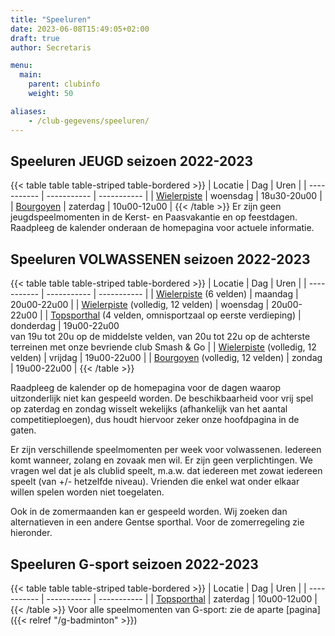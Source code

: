 ```yaml
---
title: "Speeluren"
date: 2023-06-08T15:49:05+02:00
draft: true
author: Secretaris

menu:
  main:
    parent: clubinfo
    weight: 50

aliases:
    - /club-gegevens/speeluren/   
---
```


## Speeluren JEUGD seizoen 2022-2023
{{< table table table-striped table-bordered >}}
| Locatie      | Dag | Uren | 
| ----------- | ----------- | ----------- |
| [Wielerpiste](https://stad.gent/sport2/waar-kan-ik-sporten/wielercentrum-eddy-merckx) | woensdag | 18u30-20u00 | 
| [Bourgoyen](https://stad.gent/sport2/waar-kan-ik-sporten/sporthal-bourgoyen)    | zaterdag        | 10u00-12u00 | 
{{< /table >}}
Er zijn geen jeugdspeelmomenten in de Kerst- en Paasvakantie en op feestdagen. Raadpleeg de kalender onderaan de homepagina voor actuele informatie. 

## Speeluren VOLWASSENEN seizoen 2022-2023
{{< table table table-striped table-bordered >}}
| Locatie      | Dag | Uren | 
| ----------- | ----------- | ----------- |
| [Wielerpiste](https://stad.gent/sport2/waar-kan-ik-sporten/wielercentrum-eddy-merckx) (6 velden) | maandag | 20u00-22u00 | 
| [Wielerpiste](https://stad.gent/sport2/waar-kan-ik-sporten/wielercentrum-eddy-merckx) (volledig, 12 velden) | woensdag | 20u00-22u00 | 
| [Topsporthal](https://stad.gent/sport2/waar-kan-ik-sporten/topsporthal) (4 velden, omnisportzaal op eerste verdieping) | donderdag | 19u00-22u00 <br>van 19u tot 20u op de middelste velden, van 20u tot 22u op de achterste terreinen met onze bevriende club Smash & Go | 
| [Wielerpiste](https://stad.gent/sport2/waar-kan-ik-sporten/wielercentrum-eddy-merckx) (volledig, 12 velden) | vrijdag | 19u00-22u00 | 
| [Bourgoyen](https://stad.gent/sport2/waar-kan-ik-sporten/sporthal-bourgoyen)  (volledig, 12 velden) | zondag | 19u00-22u00 | 
{{< /table >}}

Raadpleeg de kalender op de homepagina voor de dagen waarop uitzonderlijk niet kan gespeeld worden.
De beschikbaarheid voor vrij spel op zaterdag en zondag wisselt wekelijks (afhankelijk van het aantal competitieploegen), dus houdt hiervoor zeker onze hoofdpagina in de gaten. 

Er zijn verschillende speelmomenten per week voor volwassenen. Iedereen komt wanneer, zolang en zovaak men wil. Er zijn geen verplichtingen. We vragen wel dat je als clublid speelt, m.a.w. dat iedereen met zowat iedereen speelt (van +/- hetzelfde niveau). Vrienden die enkel wat onder elkaar willen spelen worden niet toegelaten.

Ook in de zomermaanden kan er gespeeld worden. Wij zoeken dan alternatieven in een andere Gentse sporthal. Voor de zomerregeling zie hieronder.

## Speeluren G-sport seizoen 2022-2023
{{< table table table-striped table-bordered >}}
| Locatie      | Dag | Uren | 
| ----------- | ----------- | ----------- |
| [Topsporthal](https://stad.gent/sport2/waar-kan-ik-sporten/topsporthal) | zaterdag | 10u00-12u00 | 
{{< /table >}}
Voor alle speelmomenten van G-sport: zie de aparte [pagina]({{< relref "/g-badminton" >}})

